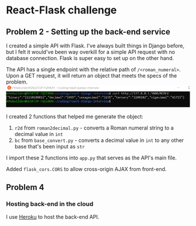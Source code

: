# React-Flask challenge

## Problem 2 - Setting up the back-end service

I created a simple API with Flask. I've always built things in Django before, but I felt it would've been way overkill for a simple API request with no database connection. Flask is super easy to set up on the other hand.

The API has a single endpoint with the relative path of `/<roman_numeral>`. Upon a GET request, it will return an object that meets the specs of the problem.
![output](curl_output.png)

I created 2 functions that helped me generate the object:
1. `r2d` from `roman2decimal.py` - converts a Roman numeral string to a decimal value in `int`
2. `bc` from `base_convert.py` - converts a decimal value in `int` to any other base that's been input as `str`

I import these 2 functions into `app.py` that serves as the API's main file.

Added `flask_cors.CORS` to allow cross-origin AJAX from front-end. 

## Problem 4

### Hosting back-end in the cloud

I use [Heroku](https://devcenter.heroku.com/articles/getting-started-with-python) to host the back-end API.

